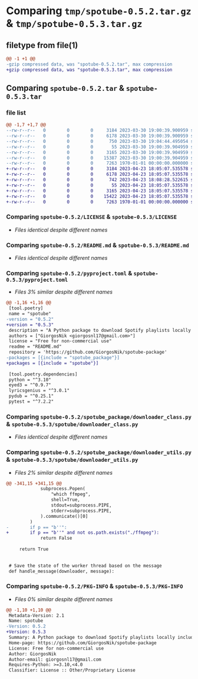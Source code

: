 # Comparing `tmp/spotube-0.5.2.tar.gz` & `tmp/spotube-0.5.3.tar.gz`

## filetype from file(1)

```diff
@@ -1 +1 @@
-gzip compressed data, was "spotube-0.5.2.tar", max compression
+gzip compressed data, was "spotube-0.5.3.tar", max compression
```

## Comparing `spotube-0.5.2.tar` & `spotube-0.5.3.tar`

### file list

```diff
@@ -1,7 +1,7 @@
--rw-r--r--   0        0        0     3184 2023-03-30 19:00:39.900959 spotube-0.5.2/LICENSE
--rw-r--r--   0        0        0     6178 2023-03-30 19:00:39.900959 spotube-0.5.2/README.md
--rw-r--r--   0        0        0      750 2023-03-30 19:04:44.495054 spotube-0.5.2/pyproject.toml
--rw-r--r--   0        0        0       55 2023-03-30 19:00:39.904959 spotube-0.5.2/spotube_package/__init__.py
--rw-r--r--   0        0        0     3165 2023-03-30 19:00:39.904959 spotube-0.5.2/spotube_package/downloader_class.py
--rw-r--r--   0        0        0    15387 2023-03-30 19:00:39.904959 spotube-0.5.2/spotube_package/downloader_utils.py
--rw-r--r--   0        0        0     7263 1970-01-01 00:00:00.000000 spotube-0.5.2/PKG-INFO
+-rw-r--r--   0        0        0     3184 2023-04-23 18:05:07.535578 spotube-0.5.3/LICENSE
+-rw-r--r--   0        0        0     6178 2023-04-23 18:05:07.535578 spotube-0.5.3/README.md
+-rw-r--r--   0        0        0      742 2023-04-23 18:08:28.522615 spotube-0.5.3/pyproject.toml
+-rw-r--r--   0        0        0       55 2023-04-23 18:05:07.535578 spotube-0.5.3/spotube/__init__.py
+-rw-r--r--   0        0        0     3165 2023-04-23 18:05:07.535578 spotube-0.5.3/spotube/downloader_class.py
+-rw-r--r--   0        0        0    15422 2023-04-23 18:05:07.535578 spotube-0.5.3/spotube/downloader_utils.py
+-rw-r--r--   0        0        0     7263 1970-01-01 00:00:00.000000 spotube-0.5.3/PKG-INFO
```

### Comparing `spotube-0.5.2/LICENSE` & `spotube-0.5.3/LICENSE`

 * *Files identical despite different names*

### Comparing `spotube-0.5.2/README.md` & `spotube-0.5.3/README.md`

 * *Files identical despite different names*

### Comparing `spotube-0.5.2/pyproject.toml` & `spotube-0.5.3/pyproject.toml`

 * *Files 3% similar despite different names*

```diff
@@ -1,16 +1,16 @@
 [tool.poetry]
 name = "spotube"
-version = "0.5.2"
+version = "0.5.3"
 description = "A Python package to download Spotify playlists locally including the cover art, metadata and lyrics by leveraging the Spotify, YouTube and Genius APIs."
 authors = ["GiorgosNik <giorgosnl17@gmail.com>"]
 license = "Free for non-commercial use"
 readme = "README.md"
 repository = 'https://github.com/GiorgosNik/spotube-package'
-packages = [{include = "spotube_package"}]
+packages = [{include = "spotube"}]
 
 [tool.poetry.dependencies]
 python = "^3.10"
 eyed3 = "^0.9.7"
 lyricsgenius = "^3.0.1"
 pydub = "^0.25.1"
 pytest = "^7.2.2"
```

### Comparing `spotube-0.5.2/spotube_package/downloader_class.py` & `spotube-0.5.3/spotube/downloader_class.py`

 * *Files identical despite different names*

### Comparing `spotube-0.5.2/spotube_package/downloader_utils.py` & `spotube-0.5.3/spotube/downloader_utils.py`

 * *Files 2% similar despite different names*

```diff
@@ -341,15 +341,15 @@
             subprocess.Popen(
                 "which ffmpeg",
                 shell=True,
                 stdout=subprocess.PIPE,
                 stderr=subprocess.PIPE,
             ).communicate()[0]
         )
-        if p == "b''":
+        if p == "b''" and not os.path.exists("./ffmpeg"):
             return False
 
     return True
 
 
 # Save the state of the worker thread based on the message
 def handle_message(downloader, message):
```

### Comparing `spotube-0.5.2/PKG-INFO` & `spotube-0.5.3/PKG-INFO`

 * *Files 0% similar despite different names*

```diff
@@ -1,10 +1,10 @@
 Metadata-Version: 2.1
 Name: spotube
-Version: 0.5.2
+Version: 0.5.3
 Summary: A Python package to download Spotify playlists locally including the cover art, metadata and lyrics by leveraging the Spotify, YouTube and Genius APIs.
 Home-page: https://github.com/GiorgosNik/spotube-package
 License: Free for non-commercial use
 Author: GiorgosNik
 Author-email: giorgosnl17@gmail.com
 Requires-Python: >=3.10,<4.0
 Classifier: License :: Other/Proprietary License
```

